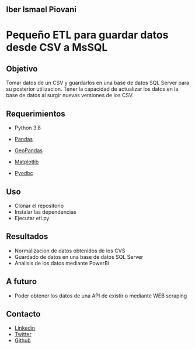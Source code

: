 ## Iber Ismael Piovani

# Pequeño ETL para guardar datos desde CSV a MsSQL

## Objetivo

Tomar datos de un CSV y guardarlos en una base de datos SQL Server para su posterior utilizacion.
Tener la capacidad de actualizar los datos en la base de datos al surgir nuevas versiones de los CSV.

## Requerimientos

- Python 3.8

- [Pandas](https://pandas.pydata.org/docs/)
- [GeoPandas](https://geopandas.org/)
- [Matplotlib](https://matplotlib.org/)
- [Pyodbc](https://pypi.org/project/pyodbc/)

## Uso

- Clonar el repositorio
- Instalar las dependencias
- Ejecutar etl.py

## Resultados

- Normalizacion de datos obtenidos de los CVS
- Guardado de datos en una base de datos SQL Server
- Analisis de los datos mediante PowerBi

## A futuro

- Poder obtener los datos de una API de existir o mediante WEB scraping

## Contacto

- [Linkedin](https://www.linkedin.com/in/iber-ismael-piovani-8b35bbba/)
- [Twitter](https://twitter.com/laimas)
- [Github](https://github.com/Vosinepi)
